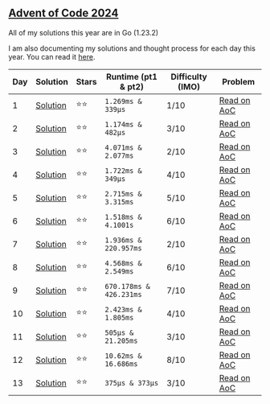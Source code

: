 ## [Advent of Code 2024](https://adventofcode.com/2024)

All of my solutions this year are in Go (1.23.2)

I am also documenting my solutions and thought process for each day this year. You can read it [here](https://kyle.so/writing/aoc-2024).

| Day | Solution                   | Stars  | Runtime (pt1 & pt2)     | Difficulty (IMO) | Problem                                             |
| --- | -------------------------- | ------ | ----------------------- | ---------------- | --------------------------------------------------- |
| 1   | [Solution](day-1/main.go)  | ⭐️⭐️ | `1.269ms & 339µs`       | 1/10             | [Read on AoC](https://adventofcode.com/2024/day/1)  |
| 2   | [Solution](day-2/main.go)  | ⭐️⭐️ | `1.174ms & 482µs`       | 3/10             | [Read on AoC](https://adventofcode.com/2024/day/2)  |
| 3   | [Solution](day-3/main.go)  | ⭐️⭐️ | `4.071ms & 2.077ms`     | 2/10             | [Read on AoC](https://adventofcode.com/2024/day/3)  |
| 4   | [Solution](day-4/main.go)  | ⭐️⭐️ | `1.722ms & 349µs`       | 4/10             | [Read on AoC](https://adventofcode.com/2024/day/4)  |
| 5   | [Solution](day-5/main.go)  | ⭐️⭐️ | `2.715ms & 3.315ms`     | 5/10             | [Read on AoC](https://adventofcode.com/2024/day/5)  |
| 6   | [Solution](day-6/main.go)  | ⭐️⭐️ | `1.518ms & 4.1001s`     | 6/10             | [Read on AoC](https://adventofcode.com/2024/day/6)  |
| 7   | [Solution](day-7/main.go)  | ⭐️⭐️ | `1.936ms & 220.957ms`   | 2/10             | [Read on AoC](https://adventofcode.com/2024/day/7)  |
| 8   | [Solution](day-8/main.go)  | ⭐️⭐️ | `4.568ms & 2.549ms`     | 6/10             | [Read on AoC](https://adventofcode.com/2024/day/8)  |
| 9   | [Solution](day-9/main.go)  | ⭐️⭐️ | `670.178ms & 426.231ms` | 7/10             | [Read on AoC](https://adventofcode.com/2024/day/9)  |
| 10  | [Solution](day-10/main.go) | ⭐️⭐️ | `2.423ms & 1.805ms`     | 4/10             | [Read on AoC](https://adventofcode.com/2024/day/10) |
| 11  | [Solution](day-11/main.go) | ⭐️⭐️ | `505µs & 21.205ms`      | 3/10             | [Read on AoC](https://adventofcode.com/2024/day/11) |
| 12  | [Solution](day-12/main.go) | ⭐️⭐️ | `10.62ms & 16.686ms`    | 8/10             | [Read on AoC](https://adventofcode.com/2024/day/12) |
| 13  | [Solution](day-13/main.go) | ⭐️⭐️ | `375µs & 373µs`         | 3/10             | [Read on AoC](https://adventofcode.com/2024/day/13) |
